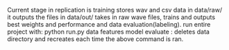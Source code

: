 
Current stage in replication is training 
stores wav and csv data in data/raw/
it outputs the files in data/out/
takes in raw wave files, trains and outputs best weights and performance and data evaluation(labeling). 
run entire project with:  python run.py data features model evaluate  :
deletes data directory and recreates each time the above command is ran.